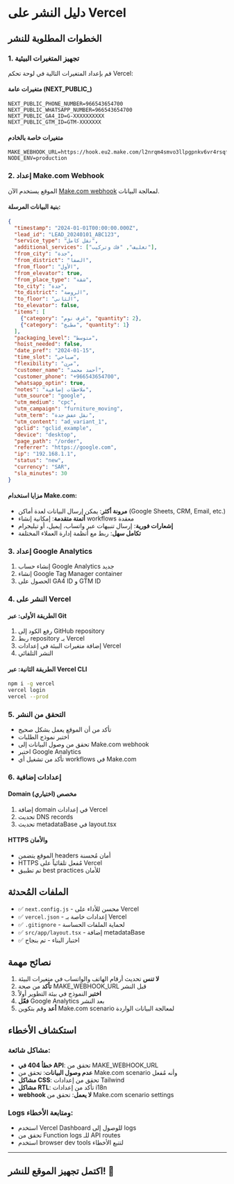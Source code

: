 # دليل النشر على Vercel

## الخطوات المطلوبة للنشر

### 1. تجهيز المتغيرات البيئية
قم بإعداد المتغيرات التالية في لوحة تحكم Vercel:

#### متغيرات عامة (NEXT_PUBLIC_)
```
NEXT_PUBLIC_PHONE_NUMBER=966543654700
NEXT_PUBLIC_WHATSAPP_NUMBER=966543654700
NEXT_PUBLIC_GA4_ID=G-XXXXXXXXXX
NEXT_PUBLIC_GTM_ID=GTM-XXXXXXX
```

#### متغيرات خاصة بالخادم
```
MAKE_WEBHOOK_URL=https://hook.eu2.make.com/l2nrqm4smvo3llpgpnkv6vr4rsqf6g37
NODE_ENV=production
```

### 2. إعداد Make.com Webhook
الموقع يستخدم الآن [Make.com webhook](https://hook.eu2.make.com/l2nrqm4smvo3llpgpnkv6vr4rsqf6g37) لمعالجة البيانات.

#### بنية البيانات المرسلة:
```json
{
  "timestamp": "2024-01-01T00:00:00.000Z",
  "lead_id": "LEAD_20240101_ABC123",
  "service_type": "نقل كامل",
  "additional_services": ["تغليف", "فك وتركيب"],
  "from_city": "جدة",
  "from_district": "الصفا",
  "from_floor": "الأول",
  "from_elevator": true,
  "from_place_type": "شقة",
  "to_city": "جدة", 
  "to_district": "الروضة",
  "to_floor": "الثاني",
  "to_elevator": false,
  "items": [
    {"category": "غرف نوم", "quantity": 2},
    {"category": "مطبخ", "quantity": 1}
  ],
  "packaging_level": "متوسط",
  "hoist_needed": false,
  "date_pref": "2024-01-15",
  "time_slot": "صباحي",
  "flexibility": "مرن",
  "customer_name": "أحمد محمد",
  "customer_phone": "+966543654700",
  "whatsapp_optin": true,
  "notes": "ملاحظات إضافية",
  "utm_source": "google",
  "utm_medium": "cpc",
  "utm_campaign": "furniture_moving",
  "utm_term": "نقل عفش جدة",
  "utm_content": "ad_variant_1",
  "gclid": "gclid_example",
  "device": "desktop",
  "page_path": "/order",
  "referrer": "https://google.com",
  "ip": "192.168.1.1",
  "status": "new",
  "currency": "SAR",
  "sla_minutes": 30
}
```

#### مزايا استخدام Make.com:
- **مرونة أكثر**: يمكن إرسال البيانات لعدة أماكن (Google Sheets, CRM, Email, etc.)
- **أتمتة متقدمة**: إمكانية إنشاء workflows معقدة
- **إشعارات فورية**: إرسال تنبيهات عبر واتساب، إيميل، أو تيليجرام
- **تكامل سهل**: ربط مع أنظمة إدارة العملاء المختلفة

### 3. إعداد Google Analytics
1. إنشاء حساب Google Analytics جديد
2. إنشاء Google Tag Manager container
3. الحصول على GA4 ID و GTM ID

### 4. النشر على Vercel

#### الطريقة الأولى: عبر Git
1. رفع الكود إلى GitHub repository
2. ربط repository بـ Vercel
3. إضافة متغيرات البيئة في إعدادات Vercel
4. النشر التلقائي

#### الطريقة الثانية: عبر Vercel CLI
```bash
npm i -g vercel
vercel login
vercel --prod
```

### 5. التحقق من النشر
- تأكد من أن الموقع يعمل بشكل صحيح
- اختبر نموذج الطلبات
- تحقق من وصول البيانات إلى Make.com webhook
- اختبر Google Analytics
- تأكد من تشغيل أي workflows في Make.com

### 6. إعدادات إضافية

#### Domain مخصص (اختياري)
1. إضافة domain في إعدادات Vercel
2. تحديث DNS records
3. تحديث metadataBase في layout.tsx

#### HTTPS والأمان
- الموقع يتضمن headers أمان مُحسنة
- HTTPS مُفعل تلقائياً على Vercel
- تم تطبيق best practices للأمان

## الملفات المُحدثة

- ✅ `next.config.js` - محسن للأداء على Vercel
- ✅ `vercel.json` - إعدادات خاصة بـ Vercel
- ✅ `.gitignore` - لحماية الملفات الحساسة
- ✅ `src/app/layout.tsx` - إضافة metadataBase
- ✅ اختبار البناء - تم بنجاح

## نصائح مهمة

1. **لا تنس** تحديث أرقام الهاتف والواتساب في متغيرات البيئة
2. **تأكد** من صحة MAKE_WEBHOOK_URL قبل النشر
3. **اختبر** النموذج في بيئة التطوير أولاً
4. **فعّل** Google Analytics بعد النشر
5. **أعد** وقم بتكوين Make.com scenario لمعالجة البيانات الواردة

## استكشاف الأخطاء

### مشاكل شائعة:
- **خطأ 404 في API**: تحقق من MAKE_WEBHOOK_URL
- **عدم وصول البيانات**: تحقق من Make.com scenario وأنه مُفعل
- **مشاكل CSS**: تحقق من إعدادات Tailwind
- **مشاكل RTL**: تأكد من إعدادات i18n
- **webhook لا يعمل**: تحقق من Make.com scenario settings

### Logs ومتابعة الأخطاء:
- استخدم Vercel Dashboard للوصول إلى logs
- تحقق من Function logs للـ API routes
- استخدم browser dev tools لتتبع الأخطاء

---

## اكتمل تجهيز الموقع للنشر! 🎉
